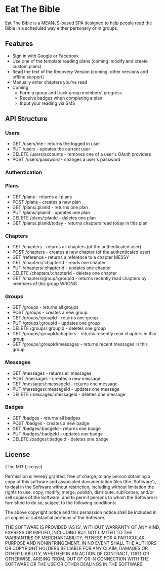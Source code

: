 # Eat The Bible

Eat The Bible is a MEANJS-based SPA designed to help people read the Bible in a scheduled way either personally or in groups.

## Features 
* Sign in with Google or Facebook
* Use one of the template reading plans (coming: modify and create custom plans)
* Read the text of the Recovery Version (coming: other versions and offline support)
* Manually enter chapters you've read
* Coming:
	* Form a group and track group members' progress
	* Receive badges when completing a plan
	* Input your reading via SMS

## API Structure
### Users
* GET /users/me - returns the logged in user
* PUT /users - updates the current user
* DELETE /users/accounts - removes one of a user's OAuth providers
* POST /users/password - changes a user's password

### Authentication

### Plans
* GET /plans - returns all plans
* POST /plans - creates a new plan
* GET /plans/:planId - returns one plan
* PUT /plans/:planId - updates one plan
* DELETE /plans/:planId - deletes one plan
* GET /plans/:planId/today - returns chapters read today in this plan 

### Chapters
* GET /chapters - returns all chapters (of the authenticated user)
* POST /chapters - creates a new chapter (of the authenticated user)
* GET /reference - returns a reference to a chapter  MESSY
* GET /chapters/:chapterId - reads one chapter
* PUT /chapters/:chapterId - updates one chapter
* DELETE /chapters/:chapterId - deletes one chapter
* GET /chapters/group/:groupId - returns recently read chapters by members of this group WRONG

### Groups
* GET /groups - returns all groups
* POST /groups - creates a new group
* GET /groups/:groupId - returns one group
* PUT /groups/:groupId - updates one group
* DELETE /groups/:groupId - deletes one group
* GET /groups/:groupId/chapters - returns recently read chapters in this group
* GET /groups/:groupId/messages - returns recent messages in this group

### Messages
* GET /messages - returns all messages
* POST /messages - creates a new message
* GET /messages/:messageId - returns one message
* PUT /messages/:messageId - updates one message
* DELETE /messages/:messageId - deletes one message

### Badges
* GET /badges - returns all badges
* POST /badges - creates a new badge
* GET /badges/:badgeId - returns one badge
* PUT /badges/:badgeId - updates one badge
* DELETE /badges/:badgeId - deletes one badge

## License
(The MIT License)

Permission is hereby granted, free of charge, to any person obtaining
a copy of this software and associated documentation files (the
'Software'), to deal in the Software without restriction, including
without limitation the rights to use, copy, modify, merge, publish,
distribute, sublicense, and/or sell copies of the Software, and to
permit persons to whom the Software is furnished to do so, subject to
the following conditions:

The above copyright notice and this permission notice shall be
included in all copies or substantial portions of the Software.

THE SOFTWARE IS PROVIDED 'AS IS', WITHOUT WARRANTY OF ANY KIND,
EXPRESS OR IMPLIED, INCLUDING BUT NOT LIMITED TO THE WARRANTIES OF
MERCHANTABILITY, FITNESS FOR A PARTICULAR PURPOSE AND NONINFRINGEMENT.
IN NO EVENT SHALL THE AUTHORS OR COPYRIGHT HOLDERS BE LIABLE FOR ANY
CLAIM, DAMAGES OR OTHER LIABILITY, WHETHER IN AN ACTION OF CONTRACT,
TORT OR OTHERWISE, ARISING FROM, OUT OF OR IN CONNECTION WITH THE
SOFTWARE OR THE USE OR OTHER DEALINGS IN THE SOFTWARE.
